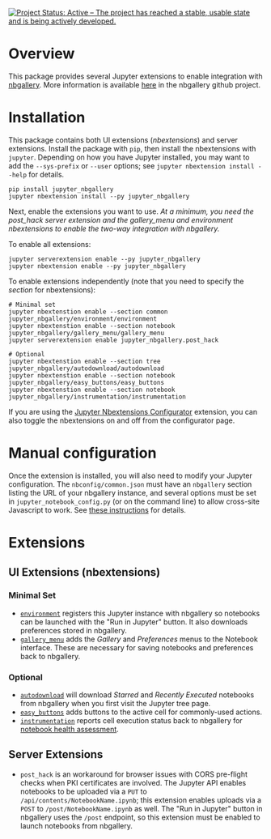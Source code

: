 [![Project Status: Active – The project has reached a stable, usable state and is being actively developed.](https://www.repostatus.org/badges/latest/active.svg)](https://www.repostatus.org/#active)

# Overview

This package provides several Jupyter extensions to enable integration with [nbgallery](https://nbgallery.github.io).  More information is available [here](https://github.com/nbgallery/nbgallery/blob/master/docs/jupyter_integration.md) in the nbgallery github project.

# Installation

This package contains both UI extensions (_nbextensions_) and server extensions.  Install the package with `pip`, then install the nbextensions with `jupyter`.  Depending on how you have Jupyter installed, you may want to add the `--sys-prefix` or `--user` options; see `jupyter nbextension install --help` for details.

```
pip install jupyter_nbgallery
jupyter nbextension install --py jupyter_nbgallery
```

Next, enable the extensions you want to use.  *At a minimum, you need the post_hack server extension and the gallery_menu and environment nbextensions to enable the two-way integration with nbgallery.*

To enable all extensions:

```
jupyter serverextension enable --py jupyter_nbgallery
jupyter nbextension enable --py jupyter_nbgallery
```

To enable extensions independently (note that you need to specify the _section_ for nbextensions):

```
# Minimal set
jupyter nbextenstion enable --section common jupyter_nbgallery/environment/environment
jupyter nbextenstion enable --section notebook jupyter_nbgallery/gallery_menu/gallery_menu
jupyter serverextension enable jupyter_nbgallery.post_hack

# Optional
jupyter nbextenstion enable --section tree jupyter_nbgallery/autodownload/autodownload
jupyter nbextenstion enable --section notebook jupyter_nbgallery/easy_buttons/easy_buttons
jupyter nbextenstion enable --section notebook jupyter_nbgallery/instrumentation/instrumentation
```

If you are using the [Jupyter Nbextensions Configurator](https://github.com/Jupyter-contrib/jupyter_nbextensions_configurator) extension, you can also toggle the nbextensions on and off from the configurator page.

# Manual configuration

Once the extension is installed, you will also need to modify your Jupyter configuration.  The `nbconfig/common.json` must have an `nbgallery` section listing the URL of your nbgallery instance, and several options must be set in `jupyter_notebook_config.py` (or on the command line) to allow cross-site Javascript to work.  See [these instructions](https://github.com/nbgallery/nbgallery/blob/master/docs/jupyter_integration.md#manual-configuration) for details.

# Extensions

## UI Extensions (nbextensions)

### Minimal Set

 * [`environment`](https://github.com/nbgallery/nbgallery-extensions/blob/master/jupyter_nbgallery/nbextensions/environment/README.md) registers this Jupyter instance with nbgallery so notebooks can be launched with the "Run in Jupyter" button.  It also downloads preferences stored in nbgallery.
 * [`gallery_menu`](https://github.com/nbgallery/nbgallery-extensions/blob/master/jupyter_nbgallery/nbextensions/gallery_menu/README.md) adds the _Gallery_ and _Preferences_ menus to the Notebook interface.  These are necessary for saving notebooks and preferences back to nbgallery.

### Optional

 * [`autodownload`](https://github.com/nbgallery/nbgallery-extensions/blob/master/jupyter_nbgallery/nbextensions/autodownload/README.md) will download _Starred_ and _Recently Executed_ notebooks from nbgallery when you first visit the Jupyter tree page.
 * [`easy_buttons`](https://github.com/nbgallery/nbgallery-extensions/blob/master/jupyter_nbgallery/nbextensions/easy_buttons/README.md) adds buttons to the active cell for commonly-used actions.
 * [`instrumentation`](https://github.com/nbgallery/nbgallery-extensions/blob/master/jupyter_nbgallery/nbextensions/instrumentation/README.md) reports cell execution status back to nbgallery for [notebook health assessment](https://nbgallery.github.io/health_paper.html).

## Server Extensions

 * `post_hack` is an workaround for browser issues with CORS pre-flight checks when PKI certificates are involved.  The Jupyter API enables notebooks to be uploaded via a `PUT` to `/api/contents/NotebookName.ipynb`; this extension enables uploads via a `POST` to `/post/NotebookName.ipynb` as well.  The "Run in Jupyter" button in nbgallery uses the `/post` endpoint, so this extension must be enabled to launch notebooks from nbgallery.
